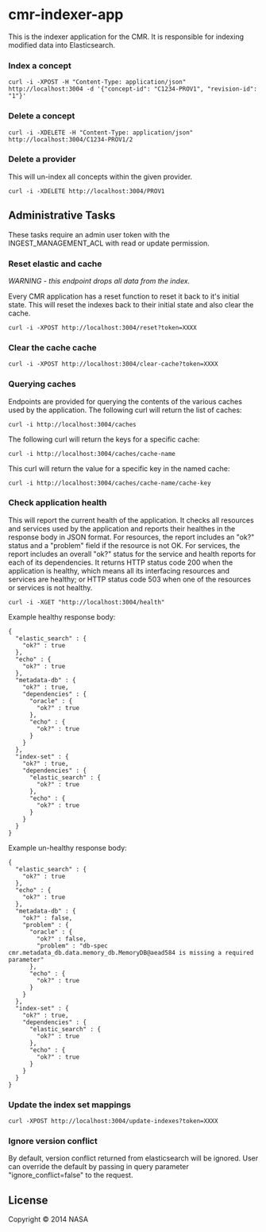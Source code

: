 # cmr-indexer-app

This is the indexer application for the CMR. It is responsible for indexing modified data into Elasticsearch.

### Index a concept

    curl -i -XPOST -H "Content-Type: application/json" http://localhost:3004 -d '{"concept-id": "C1234-PROV1", "revision-id": "1"}'

### Delete a concept

    curl -i -XDELETE -H "Content-Type: application/json" http://localhost:3004/C1234-PROV1/2

### Delete a provider

This will un-index all concepts within the given provider.

    curl -i -XDELETE http://localhost:3004/PROV1

## Administrative Tasks

These tasks require an admin user token with the INGEST_MANAGEMENT_ACL with read or update
permission.

### Reset elastic and cache

*WARNING - this endpoint drops all data from the index.*

Every CMR application has a reset function to reset it back to it's initial state. This will reset the indexes back to their initial state and also clear the cache.

    curl -i -XPOST http://localhost:3004/reset?token=XXXX

### Clear the cache cache

    curl -i -XPOST http://localhost:3004/clear-cache?token=XXXX

### Querying caches

Endpoints are provided for querying the contents of the various caches used by the application.
The following curl will return the list of caches:

    curl -i http://localhost:3004/caches

The following curl will return the keys for a specific cache:

    curl -i http://localhost:3004/caches/cache-name

This curl will return the value for a specific key in the named cache:

    curl -i http://localhost:3004/caches/cache-name/cache-key

### Check application health

This will report the current health of the application. It checks all resources and services used by the application and reports their healthes in the response body in JSON format. For resources, the report includes an "ok?" status and a "problem" field if the resource is not OK. For services, the report includes an overall "ok?" status for the service and health reports for each of its dependencies. It returns HTTP status code 200 when the application is healthy, which means all its interfacing resources and services are healthy; or HTTP status code 503 when one of the resources or services is not healthy.

    curl -i -XGET "http://localhost:3004/health"

Example healthy response body:

```
{
  "elastic_search" : {
    "ok?" : true
  },
  "echo" : {
    "ok?" : true
  },
  "metadata-db" : {
    "ok?" : true,
    "dependencies" : {
      "oracle" : {
        "ok?" : true
      },
      "echo" : {
        "ok?" : true
      }
    }
  },
  "index-set" : {
    "ok?" : true,
    "dependencies" : {
      "elastic_search" : {
        "ok?" : true
      },
      "echo" : {
        "ok?" : true
      }
    }
  }
}
```

Example un-healthy response body:

```
{
  "elastic_search" : {
    "ok?" : true
  },
  "echo" : {
    "ok?" : true
  },
  "metadata-db" : {
    "ok?" : false,
    "problem" : {
      "oracle" : {
        "ok?" : false,
        "problem" : "db-spec cmr.metadata_db.data.memory_db.MemoryDB@aead584 is missing a required parameter"
      },
      "echo" : {
        "ok?" : true
      }
    }
  },
  "index-set" : {
    "ok?" : true,
    "dependencies" : {
      "elastic_search" : {
        "ok?" : true
      },
      "echo" : {
        "ok?" : true
      }
    }
  }
}
```

### Update the index set mappings

    curl -XPOST http://localhost:3004/update-indexes?token=XXXX


### Ignore version conflict

By default, version conflict returned from elasticsearch will be ignored. User can override the default by passing in query parameter "ignore_conflict=false" to the request.

## License

Copyright © 2014 NASA
